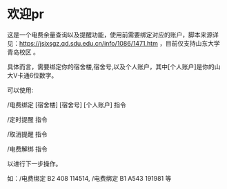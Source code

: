 # 欢迎pr

这是一个电费余量查询以及提醒功能，使用前需要绑定对应的账户，脚本来源详见：https://jsjxsgz.qd.sdu.edu.cn/info/1086/1471.htm ，目前仅支持山东大学青岛校区 。


 具体而言，需要绑定你的宿舍楼,宿舍号,以及个人账户，其中[个人账户]是你的山大V卡通6位数字。 

 
可以使用: 

/电费绑定 [宿舍楼] [宿舍号] [个人账户] 指令 

/定时提醒 指令 

/取消提醒 指令 

/电费解绑 指令 

以进行下一步操作。

如：/电费绑定 B2 408 114514, /电费绑定 B1 A543 191981 等
